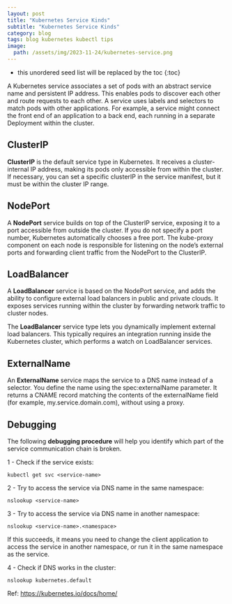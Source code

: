 ```yaml
---
layout: post
title: "Kubernetes Service Kinds"
subtitle: "Kubernetes Service Kinds"
category: blog
tags: blog kubernetes kubectl tips
image:
  path: /assets/img/2023-11-24/kubernetes-service.png
---
```


<!--more-->

* this unordered seed list will be replaced by the toc
{:toc}

A Kubernetes service associates a set of pods with an abstract service name and persistent IP address. This enables pods to discover each other and route requests to each other. A service uses labels and selectors to match pods with other applications. For example, a service might connect the front end of an application to a back end, each running in a separate Deployment within the cluster.

## ClusterIP
**ClusterIP** is the default service type in Kubernetes. It receives a cluster-internal IP address, making its pods only accessible from within the cluster. If necessary, you can set a specific clusterIP in the service manifest, but it must be within the cluster IP range.

## NodePort
A **NodePort** service builds on top of the ClusterIP service, exposing it to a port accessible from outside the cluster. If you do not specify a port number, Kubernetes automatically chooses a free port. The kube-proxy component on each node is responsible for listening on the node’s external ports and forwarding client traffic from the NodePort to the ClusterIP.

## LoadBalancer
A **LoadBalancer** service is based on the NodePort service, and adds the ability to configure external load balancers in public and private clouds. It exposes services running within the cluster by forwarding network traffic to cluster nodes.

The **LoadBalancer** service type lets you dynamically implement external load balancers. This typically requires an integration running inside the Kubernetes cluster, which performs a watch on LoadBalancer services.

## ExternalName
An **ExternalName** service maps the service to a DNS name instead of a selector. You define the name using the spec:externalName parameter. It returns a CNAME record matching the contents of the externalName field (for example, my.service.domain.com), without using a proxy.

## Debugging
The following **debugging procedure** will help you identify which part of the service communication chain is broken.

1 -  Check if the service exists:

```
kubectl get svc <service-name>
```

2 - Try to access the service via DNS name in the same namespace:

```
nslookup <service-name>
```

3 - Try to access the service via DNS name in another namespace:

```
nslookup <service-name>.<namespace>
```

If this succeeds, it means you need to change the client application to access the service in another namespace, or run it in the same namespace as the service.

4 - Check if DNS works in the cluster:

```
nslookup kubernetes.default
```

Ref: https://kubernetes.io/docs/home/
